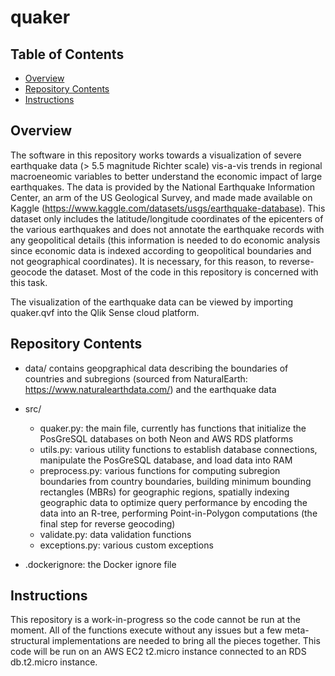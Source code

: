 # quaker

## Table of Contents
- [Overview](#overview)
- [Repository Contents](#repository-contents)
- [Instructions](#instructions)

## Overview
The software in this repository works towards a visualization of severe earthquake data (> 5.5 magnitude Richter scale) vis-a-vis trends in regional macroeneomic variables to better understand the economic impact of large earthquakes. The data is provided by the National Earthquake Information Center, an arm of the US Geological Survey, and made made available on Kaggle (https://www.kaggle.com/datasets/usgs/earthquake-database). This dataset only includes the latitude/longitude coordinates of the epicenters of the various earthquakes and does not annotate the earthquake records with any geopolitical details (this information is needed to do economic analysis since economic data is indexed according to geopolitical boundaries and not geographical coordinates). It is necessary, for this reason, to reverse-geocode the dataset. Most of the code in this repository is concerned with this task.

The visualization of the earthquake data can be viewed by importing quaker.qvf into the Qlik Sense cloud platform. 

## Repository Contents

- data/ contains geopgraphical data describing the boundaries of countries and subregions (sourced from NaturalEarth: https://www.naturalearthdata.com/) and the earthquake data

- src/
  - quaker.py: the main file, currently has functions that initialize the PosGreSQL databases on both Neon and AWS RDS platforms
  - utils.py: various utility functions to establish database connections, manipulate the PosGreSQL database, and load data into RAM
  - preprocess.py: various functions for computing subregion boundaries from country boundaries, building minimum bounding rectangles (MBRs) for geographic regions, spatially indexing geographic data to optimize query performance by encoding the data into an R-tree, performing Point-in-Polygon computations (the final step for reverse geocoding)
  - validate.py: data validation functions
  - exceptions.py: various custom exceptions
 
- .dockerignore: the Docker ignore file

## Instructions
This repository is a work-in-progress so the code cannot be run at the moment. All of the functions execute without any issues but a few meta-structural implementations are needed to bring all the pieces together. This code will be run on an AWS EC2 t2.micro instance connected to an RDS db.t2.micro instance.

